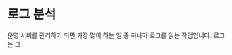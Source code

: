 # 로그 분석
운영 서버를 관리하기 되면 가장 많이 하는 일 중 하나가 로그를 읽는 작업입니다. 로그는 그
<!--stackedit_data:
eyJoaXN0b3J5IjpbMjA2Nzk4NzU3M119
-->